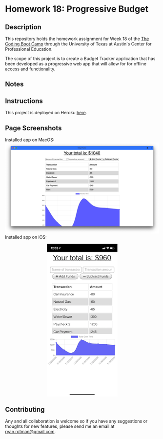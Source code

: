 # Homework 18: Progressive Budget

## Description
This repository holds the homework assignment for Week 18 of the [The Coding Boot Camp](https://techbootcamps.utexas.edu/coding/) through the University of Texas at Austin's Center for Professional Education.

The scope of this project is to create a Budget Tracker application that has been developed as a progressive web app that will allow for for offline access and functionality. 

## Notes
<!-- This application uses the following Node.js packages:
- [express](https://expressjs.com/)
- [mongoose](https://www.npmjs.com/package/mongoose)
- [morgan](https://www.npmjs.com/package/morgan)
- [compression](https://www.npmjs.com/package/compression) -->

## Instructions
This project is deployed on Heroku [here](https://rr-budget-pwa.herokuapp.com/).

## Page Screenshots
Installed app on MacOS:
![ReadMe_ScreenShot_MacOS](./public/assets/images/ReadMe_ScreenShot_MacOS.png)
Installed app on iOS:

<p align="center">
    <img align="center" src="./public/assets/images/ReadMe_ScreenShot_iOS.PNG" alt="ReadMe_ScreenShot_iOS" />
</p>

## Contributing
Any and all collaboration is welcome so if you have any suggestions or thoughts for new features, please send me an email at ryan.rotman@gmail.com.